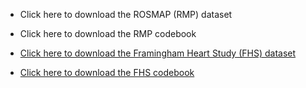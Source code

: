 * Click here to download the ROSMAP (RMP) dataset

* Click here to download the RMP codebook


* [Click here to download the Framingham Heart Study (FHS) dataset](https://ginger-hsph.github.io/AAU-Training-2019/datasets/frmgham2.csv)

* [Click here to download the FHS codebook](https://ginger-hsph.github.io/AAU-Training-2019/datasets/FHS_data_description.pdf)
